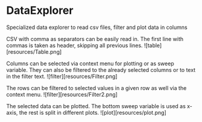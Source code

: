 # DataExplorer
Specialized data explorer to read csv files, filter and plot data in columns

CSV with comma as separators can be easily read in. The first line with commas is taken as header, skipping all previous lines.
![table][resources/Table.png]

Columns can be selected via context menu for plotting or as sweep variable.
They can also be filtered to the already selected columns or to text in the filter text.
![filter][resources/Filter.png]

The rows can be filtered to selected values in a given row as well via the context menu.
![filter][resources/Filter2.png]

The selected data can be plotted. The bottom sweep variable is used as x-axis, the rest is split in different plots.
![plot][resources/plot.png]
